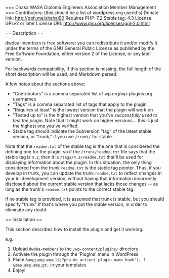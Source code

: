 === Dhaka WASA Diploma Engineers Association Member Management ===
Contributors: (this should be a list of wordpress.org userid's)
Donate link: http://pph.me/shahaj90
Requires PHP: 7.2
Stable tag: 4.3
License: GPLv2 or later
License URI: http://www.gnu.org/licenses/gpl-2.0.html
 
== Description ==
 
dwdea-members is free software: you can redistribute it and/or modify it under the terms of the GNU General Public License as published by the Free Software Foundation, either version 2 of the License, or any later version.
 
For backwards compatibility, if this section is missing, the full length of the short description will be used, and
Markdown parsed.
 
A few notes about the sections above:
 
*   "Contributors" is a comma separated list of wp.org/wp-plugins.org usernames
*   "Tags" is a comma separated list of tags that apply to the plugin
*   "Requires at least" is the lowest version that the plugin will work on
*   "Tested up to" is the highest version that you've *successfully used to test the plugin*. Note that it might work on
higher versions... this is just the highest one you've verified.
*   Stable tag should indicate the Subversion "tag" of the latest stable version, or "trunk," if you use `/trunk/` for
stable.
 
Note that the `readme.txt` of the stable tag is the one that is considered the defining one for the plugin, so
if the `/trunk/readme.txt` file says that the stable tag is `4.3`, then it is `/tags/4.3/readme.txt` that'll be used
for displaying information about the plugin.  In this situation, the only thing considered from the trunk `readme.txt`
is the stable tag pointer.  Thus, if you develop in trunk, you can update the trunk `readme.txt` to reflect changes in
your in-development version, without having that information incorrectly disclosed about the current stable version
that lacks those changes -- as long as the trunk's `readme.txt` points to the correct stable tag.
 
If no stable tag is provided, it is assumed that trunk is stable, but you should specify "trunk" if that's where
you put the stable version, in order to eliminate any doubt.
 
== Installation ==
 
This section describes how to install the plugin and get it working.
 
e.g.
 
1. Upload `dwdea-members` to the `/wp-content/plugins/` directory
2. Activate the plugin through the 'Plugins' menu in WordPress
3. Place `&amp;amp;amp;lt;?php do_action('plugin_name_hook'); ?&amp;amp;amp;gt;` in your templates
4. Enjoy!